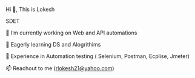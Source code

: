 Hi 👋, This is Lokesh

SDET

🔭 I’m currently working on Web and API automations

🌱 Eagerly learning DS and Alogrithims

💬 Experience in Automation testing ( Selenium, Postman, Ecplise, Jmeter)

📫 Reachout to me (rlokesh21@yahoo.com)

